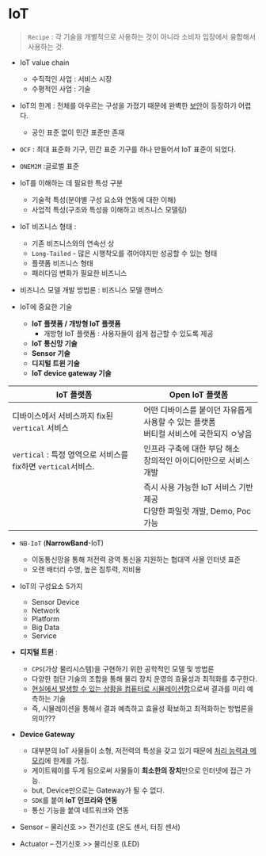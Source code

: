 # IoT

>  `Recipe` : 각 기술을 개별적으로 사용하는 것이 아니라 소비자 입장에서 융합해서 사용하는 것.

* IoT value chain
  * 수직적인 사업 : 서비스 시장
  * 수평적인 사업 : 기술
* IoT의 한계 : 전체를 아우르는 구성을 가졌기 때문에 완벽한 <u>보안</u>이 등장하기 어렵다. 
  * 공인 표준 없이 민간 표준만 존재
* `OCF` : 최대 표준화 기구, 민간 표준 기구를 하나 만들어서 IoT 표준이 되었다.
* `ONEM2M` :글로벌 표준

* IoT를 이해하는 데 필요한 특성 구분 
  * 기술적 특성(분야별 구성 요소와 연동에 대한 이해) 
  * 사업적 특성(구조와 특성을 이해하고 비즈니스 모델링)

* IoT 비즈니스 형태 :
  * 기존 비즈니스와의 연속선 상
  *  `Long-Tailed` - 많은 시행착오를 겪어야지만 성공할 수 있는 형태
  * 플랫폼 비즈니스 형태
  * 패러다임 변화가 필요한 비즈니스
* 비즈니스 모델 개발 방법론 : 비즈니스 모델 캔버스
* IoT에 중요한 기술
  * **IoT 플랫폼 / 개방형 IoT 플랫폼**
    * 개방형 IoT 플랫폼 : 사용자들이 쉽게 접근할 수 있도록 제공
  * **IoT 통신망 기술**
  * **Sensor 기술**
  * **디지털 트윈 기술**
  * **IoT device gateway 기술**

| IoT 플랫폼                                                   | Open IoT 플랫폼                                              |
| ------------------------------------------------------------ | ------------------------------------------------------------ |
| 디바이스에서 서비스까지 fix된 `vertical` 서비스              | 어떤 디바이스를 붙이던 자유롭게 사용할 수 있는 플랫폼<br />버티컬 서비스에 국한되지 ㅇ낳음 |
| `vertical` : 특정 영역으로 서비스를 fix하면 `vertical`서비스. | 인프라 구축에 대한 부담 해소<br />창의적인 아이디어만으로 서비스 개발 |
|                                                              | 즉시 사용 가능한 IoT 서비스 기반 제공<br />다양한 파일럿 개발, Demo, Poc 가능 |

* `NB-IoT` (**NarrowBand**-IoT)
  * 이동통신망을 통해 저전력 광역 통신을 지원하는 협대역 사물 인터넷 표준
  * 오랜 배터리 수명, 높은 침투력, 저비용 
* IoT의 구성요소 5가지 
  * Sensor Device 
  * Network 
  * Platform 
  * Big Data 
  * Service
* **디지털 트윈** : 
  * `CPS`(가상 물리시스템)을 구현하기 위한 공학적인 모델 및 방법론
  * 다양한 첨단 기술의 조합을 통해 물리 장치 운영의 효율성과 최적화를 추구한다. 
  * <u>현실에서 발생할 수 있는 상황을 컴퓨터로 시뮬레이션함</u>으로써 결과를 미리 예측하는 기술
  * 즉, 시뮬레이션을 통해서 결과 예측하고 효율성 확보하고 최적화하는 방법론을 의미???
* **Device Gateway** 
  * 대부분의 IoT 사물들이 소형, 저전력의 특성을 갖고 있기 때문에 <u>처리 능력과 메모리</u>에 한계를 가짐.
  * 게이트웨이를 두게 됨으로써 사물들이 **최소한의 장치**만으로 인터넷에 접근 가능.
  * but, Device만으로는 Gateway가 될 수 없다.
  * `SDK`를 붙여 **IoT 인프라와 연동**
  * 통신 기능을 붙여 네트워크와 연동

* Sensor – 물리신호 >> 전기신호 (온도 센서, 터칭 센서) 
* Actuator – 전기신호 >> 물리신호 (LED)
